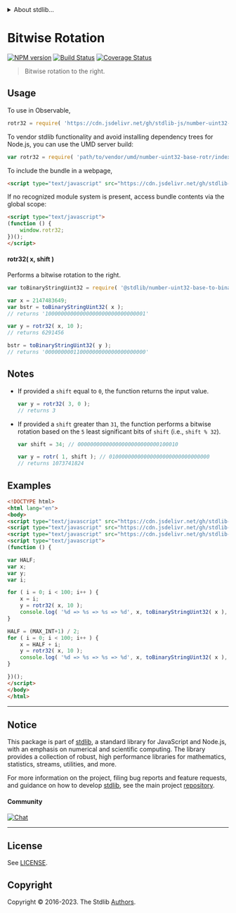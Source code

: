 <!--

@license Apache-2.0

Copyright (c) 2018 The Stdlib Authors.

Licensed under the Apache License, Version 2.0 (the "License");
you may not use this file except in compliance with the License.
You may obtain a copy of the License at

   http://www.apache.org/licenses/LICENSE-2.0

Unless required by applicable law or agreed to in writing, software
distributed under the License is distributed on an "AS IS" BASIS,
WITHOUT WARRANTIES OR CONDITIONS OF ANY KIND, either express or implied.
See the License for the specific language governing permissions and
limitations under the License.

-->


<details>
  <summary>
    About stdlib...
  </summary>
  <p>We believe in a future in which the web is a preferred environment for numerical computation. To help realize this future, we've built stdlib. stdlib is a standard library, with an emphasis on numerical and scientific computation, written in JavaScript (and C) for execution in browsers and in Node.js.</p>
  <p>The library is fully decomposable, being architected in such a way that you can swap out and mix and match APIs and functionality to cater to your exact preferences and use cases.</p>
  <p>When you use stdlib, you can be absolutely certain that you are using the most thorough, rigorous, well-written, studied, documented, tested, measured, and high-quality code out there.</p>
  <p>To join us in bringing numerical computing to the web, get started by checking us out on <a href="https://github.com/stdlib-js/stdlib">GitHub</a>, and please consider <a href="https://opencollective.com/stdlib">financially supporting stdlib</a>. We greatly appreciate your continued support!</p>
</details>

# Bitwise Rotation

[![NPM version][npm-image]][npm-url] [![Build Status][test-image]][test-url] [![Coverage Status][coverage-image]][coverage-url] <!-- [![dependencies][dependencies-image]][dependencies-url] -->

> Bitwise rotation to the right.



<section class="usage">

## Usage

To use in Observable,

```javascript
rotr32 = require( 'https://cdn.jsdelivr.net/gh/stdlib-js/number-uint32-base-rotr@umd/browser.js' )
```

To vendor stdlib functionality and avoid installing dependency trees for Node.js, you can use the UMD server build:

```javascript
var rotr32 = require( 'path/to/vendor/umd/number-uint32-base-rotr/index.js' )
```

To include the bundle in a webpage,

```html
<script type="text/javascript" src="https://cdn.jsdelivr.net/gh/stdlib-js/number-uint32-base-rotr@umd/browser.js"></script>
```

If no recognized module system is present, access bundle contents via the global scope:

```html
<script type="text/javascript">
(function () {
    window.rotr32;
})();
</script>
```

#### rotr32( x, shift )

Performs a bitwise rotation to the right.

```javascript
var toBinaryStringUint32 = require( '@stdlib/number-uint32-base-to-binary-string' );

var x = 2147483649;
var bstr = toBinaryStringUint32( x );
// returns '10000000000000000000000000000001'

var y = rotr32( x, 10 );
// returns 6291456

bstr = toBinaryStringUint32( y );
// returns '00000000011000000000000000000000'
```

</section>

<!-- /.usage -->

<section class="notes">

## Notes

-   If provided a `shift` equal to `0`, the function returns the input value.

    ```javascript
    var y = rotr32( 3, 0 );
    // returns 3
    ```

-   If provided a `shift` greater than `31`, the function performs a bitwise rotation based on the `5` least significant bits of `shift` (i.e., `shift % 32`).

    ```javascript
    var shift = 34; // 00000000000000000000000000100010

    var y = rotr( 1, shift ); // 01000000000000000000000000000000
    // returns 1073741824
    ```

</section>

<!-- /.notes -->

<section class="examples">

## Examples

<!-- eslint no-undef: "error" -->

```html
<!DOCTYPE html>
<html lang="en">
<body>
<script type="text/javascript" src="https://cdn.jsdelivr.net/gh/stdlib-js/number-uint32-base-to-binary-string@umd/browser.js"></script>
<script type="text/javascript" src="https://cdn.jsdelivr.net/gh/stdlib-js/constants-uint32-max@umd/browser.js"></script>
<script type="text/javascript" src="https://cdn.jsdelivr.net/gh/stdlib-js/number-uint32-base-rotr@umd/browser.js"></script>
<script type="text/javascript">
(function () {

var HALF;
var x;
var y;
var i;

for ( i = 0; i < 100; i++ ) {
    x = i;
    y = rotr32( x, 10 );
    console.log( '%d => %s => %s => %d', x, toBinaryStringUint32( x ), toBinaryStringUint32( y ), y );
}

HALF = (MAX_INT+1) / 2;
for ( i = 0; i < 100; i++ ) {
    x = HALF + i;
    y = rotr32( x, 10 );
    console.log( '%d => %s => %s => %d', x, toBinaryStringUint32( x ), toBinaryStringUint32( y ), y );
}

})();
</script>
</body>
</html>
```

</section>

<!-- /.examples -->

<!-- Section for related `stdlib` packages. Do not manually edit this section, as it is automatically populated. -->

<section class="related">

</section>

<!-- /.related -->

<!-- Section for all links. Make sure to keep an empty line after the `section` element and another before the `/section` close. -->


<section class="main-repo" >

* * *

## Notice

This package is part of [stdlib][stdlib], a standard library for JavaScript and Node.js, with an emphasis on numerical and scientific computing. The library provides a collection of robust, high performance libraries for mathematics, statistics, streams, utilities, and more.

For more information on the project, filing bug reports and feature requests, and guidance on how to develop [stdlib][stdlib], see the main project [repository][stdlib].

#### Community

[![Chat][chat-image]][chat-url]

---

## License

See [LICENSE][stdlib-license].


## Copyright

Copyright &copy; 2016-2023. The Stdlib [Authors][stdlib-authors].

</section>

<!-- /.stdlib -->

<!-- Section for all links. Make sure to keep an empty line after the `section` element and another before the `/section` close. -->

<section class="links">

[npm-image]: http://img.shields.io/npm/v/@stdlib/number-uint32-base-rotr.svg
[npm-url]: https://npmjs.org/package/@stdlib/number-uint32-base-rotr

[test-image]: https://github.com/stdlib-js/number-uint32-base-rotr/actions/workflows/test.yml/badge.svg?branch=v0.1.1
[test-url]: https://github.com/stdlib-js/number-uint32-base-rotr/actions/workflows/test.yml?query=branch:v0.1.1

[coverage-image]: https://img.shields.io/codecov/c/github/stdlib-js/number-uint32-base-rotr/main.svg
[coverage-url]: https://codecov.io/github/stdlib-js/number-uint32-base-rotr?branch=main

<!--

[dependencies-image]: https://img.shields.io/david/stdlib-js/number-uint32-base-rotr.svg
[dependencies-url]: https://david-dm.org/stdlib-js/number-uint32-base-rotr/main

-->

[chat-image]: https://img.shields.io/gitter/room/stdlib-js/stdlib.svg
[chat-url]: https://app.gitter.im/#/room/#stdlib-js_stdlib:gitter.im

[stdlib]: https://github.com/stdlib-js/stdlib

[stdlib-authors]: https://github.com/stdlib-js/stdlib/graphs/contributors

[umd]: https://github.com/umdjs/umd
[es-module]: https://developer.mozilla.org/en-US/docs/Web/JavaScript/Guide/Modules

[deno-url]: https://github.com/stdlib-js/number-uint32-base-rotr/tree/deno
[umd-url]: https://github.com/stdlib-js/number-uint32-base-rotr/tree/umd
[esm-url]: https://github.com/stdlib-js/number-uint32-base-rotr/tree/esm
[branches-url]: https://github.com/stdlib-js/number-uint32-base-rotr/blob/main/branches.md

[stdlib-license]: https://raw.githubusercontent.com/stdlib-js/number-uint32-base-rotr/main/LICENSE

</section>

<!-- /.links -->
